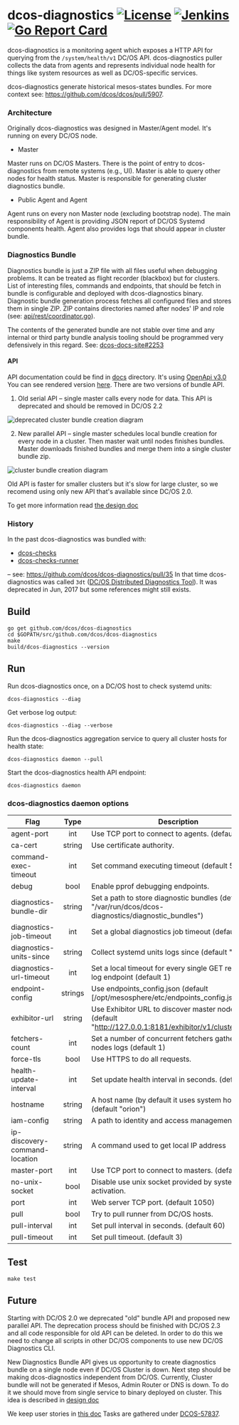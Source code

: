 # dcos-diagnostics [![License](https://img.shields.io/badge/License-Apache%202.0-blue.svg)](https://opensource.org/licenses/Apache-2.0) [![Jenkins](https://jenkins.mesosphere.com/service/jenkins/buildStatus/icon?job=public-dcos-cluster-ops/dcos-diagnostics/dcos-diagnostics-master)](https://jenkins.mesosphere.com/service/jenkins/job/public-dcos-cluster-ops/job/dcos-diagnostics/job/dcos-diagnostics-master/) [![Go Report Card](https://goreportcard.com/badge/github.com/dcos/dcos-diagnostics)](https://goreportcard.com/report/github.com/dcos/dcos-diagnostics)

dcos-diagnostics is a monitoring agent which exposes a HTTP API for querying from the `/system/health/v1` DC/OS API.
dcos-diagnostics puller collects the data from agents and represents individual node health for things like
system resources as well as DC/OS-specific services.

dcos-diagnostics generate historical mesos-states bundles.
For more context see: https://github.com/dcos/dcos/pull/5907.

### Architecture

Originally dcos-diagnostics was designed in Master/Agent model. It's running on every DC/OS node.

* Master

Master runs on DC/OS Masters. There is the point of entry to dcos-diagnostics from remote systems (e.g., UI).
Master is able to query other nodes for health status. Master is responsible for generating cluster diagnostics bundle.

* Public Agent and Agent

Agent runs on every non Master node (excluding bootstrap node). The main responsibility of Agent is providing JSON
report of DC/OS Systemd components health. Agent also provides logs that should appear in cluster bundle.


### Diagnostics Bundle

Diagnostics bundle is just a ZIP file with all files useful when debugging problems.
It can be treated as flight recorder (blackbox) but for clusters. List of interesting files, commands and endpoints,
that should be fetch in bundle is configurable and deployed with dcos-diagnostics binary.
Diagnostic bundle generation process fetches all configured files and stores them in single ZIP.
ZIP contains directories named after nodes' IP and role
(see: [api/rest/coordinator.go](https://github.com/dcos/dcos-diagnostics/blob/f719ffce0339f07f1be4a1ca24fb8b96fe94dff4/api/rest/coordinator.go#L361-L363)).

The contents of the generated bundle are not stable over time and any internal or third party bundle analysis tooling
should be programmed very defensively in this regard.
See: [dcos-docs-site#2253](https://github.com/mesosphere/dcos-docs-site/pull/2253)

#### API

API documentation could be find in [docs](/docs) directory. It's using
[OpenApi v3.0](https://github.com/OAI/OpenAPI-Specification/blob/master/versions/3.0.0.md)
You can see rendered version
[here](https://temando.github.io/open-api-renderer/demo/?url=https://raw.githubusercontent.com/dcos/dcos-diagnostics/master/docs/api.yaml).
There are two versions of bundle API.

1. Old serial API – single master calls every node for data. This API is deprecated and should be removed in DC/OS 2.2

![deprecated cluster bundle creation diagram](docs/diagrams/deprecated_cluster_bundle_creation_diagram.png)

2. New parallel API – single master schedules local bundle creation for every node in a cluster. Then master wait until
nodes finishes bundles. Master downloads finished bundles and merge them into a single cluster bundle zip.

![cluster bundle creation diagram](docs/diagrams/cluster_bundle_creation_diagram.png)

Old API is faster for smaller clusters but it's slow for large cluster, so we recomend using only new API that's available
since DC/OS 2.0.

To get more information read [the design doc](https://docs.google.com/document/d/1UU47_ZVBPQRzzSc9D57W4h7VtzRyMxiLTcZ4XKfwA5I/edit?usp=sharing)

### History

In the past dcos-diagnostics was bundled with:

* [dcos-checks](https://github.com/dcos/dcos-checks)
* [dcos-checks-runner](https://github.com/dcos/dcos-check-runner)

– see: https://github.com/dcos/dcos-diagnostics/pull/35
In that time dcos-diagnostics was called `3dt`
([DC/OS Distributed Diagnostics Tool](https://github.com/dcos/3dt/tree/master)).
It was deprecated in Jun, 2017 but some references might still exists.


## Build

```
go get github.com/dcos/dcos-diagnostics
cd $GOPATH/src/github.com/dcos/dcos-diagnostics
make
build/dcos-diagnostics --version
```

## Run
Run dcos-diagnostics once, on a DC/OS host to check systemd units:

```
dcos-diagnostics --diag
```

Get verbose log output:

```
dcos-diagnostics --diag --verbose
```

Run the dcos-diagnostics aggregation service to query all cluster hosts for health state:

```
dcos-diagnostics daemon --pull
```

Start the dcos-diagnostics health API endpoint:

```
dcos-diagnostics daemon
```

### dcos-diagnostics daemon options

| Flag                          |   Type  | Description                                                                                               |
|-------------------------------|:-------:|-----------------------------------------------------------------------------------------------------------|
| agent-port                    |   int   | Use TCP port to connect to agents. (default 1050)                                                         |
| ca-cert                       |  string | Use certificate authority.                                                                                |
| command-exec-timeout          |   int   | Set command executing timeout (default 50)                                                                |
| debug                         |   bool  | Enable pprof debugging endpoints.                                                                         |
| diagnostics-bundle-dir        |  string | Set a path to store diagnostic bundles (default "/var/run/dcos/dcos-diagnostics/diagnostic_bundles")      |
| diagnostics-job-timeout       |   int   | Set a global diagnostics job timeout (default 720)                                                        |
| diagnostics-units-since       |  string | Collect systemd units logs since (default "24h")                                                          |
| diagnostics-url-timeout       |   int   | Set a local timeout for every single GET request to a log endpoint (default 1)                            |
| endpoint-config               | strings | Use endpoints_config.json (default [/opt/mesosphere/etc/endpoints_config.json])                           |
| exhibitor-url                 |  string | Use Exhibitor URL to discover master nodes. (default "http://127.0.0.1:8181/exhibitor/v1/cluster/status") |
| fetchers-count                |   int   | Set a number of concurrent fetchers gathering nodes logs (default 1)                                      |
| force-tls                     |   bool  | Use HTTPS to do all requests.                                                                             |
| health-update-interval        |   int   | Set update health interval in seconds. (default 60)                                                       |
| hostname                      |  string | A host name (by default it uses system hostname) (default "orion")                                        |
| iam-config                    |  string | A path to identity and access management config                                                           |
| ip-discovery-command-location |  string | A command used to get local IP address                                                                    |
| master-port                   |   int   | Use TCP port to connect to masters. (default 1050)                                                        |
| no-unix-socket                |   bool  | Disable use unix socket provided by systemd activation.                                                   |
| port                          |   int   | Web server TCP port. (default 1050)                                                                       |
| pull                          |   bool  | Try to pull runner from DC/OS hosts.                                                                      |
| pull-interval                 |   int   | Set pull interval in seconds. (default 60)                                                                |
| pull-timeout                  |   int   | Set pull timeout. (default 3)                                                                             |

## Test
```
make test
```

## Future

Starting with DC/OS 2.0 we deprecated "old" bundle API and proposed new parallel API. The deprecation process should
be finished with DC/OS 2.3 and all code responsible for old API can be deleted. In order to do this we need to change
all scripts in other DC/OS components to use new DC/OS Diagnostics CLI.

New Diagnostics Bundle API gives us opportunity to create diagnostics bundle on a single node even if DC/OS Cluster is down.
Next step should be making dcos-diagnostics independent from DC/OS. Currently, Cluster bundle will not be generated if
Mesos, Admin Router or DNS is down. To do it we should move from single service to binary deployed on cluster.
This idea is described in [design doc](https://docs.google.com/document/d/1Z6dcOK1_IQFlHGiQ_y1jsZ4RTo0IVpkRrKPGzniHC4E/edit?usp=sharing)

We keep user stories in [this doc](https://docs.google.com/document/d/1tuzwye3EvraGw15bqE7yI9PZ_QYwX3x_eNi3xmFP554/edit?usp=sharing)
Tasks are gathered under [DCOS-57837](https://jira.mesosphere.com/browse/DCOS-57837).